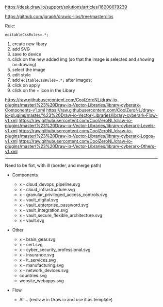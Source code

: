 https://desk.draw.io/support/solutions/articles/16000079239

https://github.com/jgraph/drawio-libs/tree/master/libs


Rule:
```
editableCssRules=.*;
```

1. create new libary
2. add SVG
3. save to device
4. click on the new added img (so that the image is selected and showing on drawing)
5. select the image
6. edit style
7. add `editableCssRules=.*;` after images;
8. click on apply
9. click on the + icon in the Libary


https://raw.githubusercontent.com/CoolZeroNL/draw-io-plugins/master/%23%20Draw-io-Vector-Libraries/library-cyberark-Components-v1.xml
https://raw.githubusercontent.com/CoolZeroNL/draw-io-plugins/master/%23%20Draw-io-Vector-Libraries/library-cyberark-Flow-v1.xml
https://raw.githubusercontent.com/CoolZeroNL/draw-io-plugins/master/%23%20Draw-io-Vector-Libraries/library-cyberark-Levels-v1.xml
https://raw.githubusercontent.com/CoolZeroNL/draw-io-plugins/master/%23%20Draw-io-Vector-Libraries/library-cyberark-Logos-v1.xml
https://raw.githubusercontent.com/CoolZeroNL/draw-io-plugins/master/%23%20Draw-io-Vector-Libraries/library-cyberark-Others-v1.xml


------------------
Need to be fixt, with ill (border, and merge path)

- Components
    - x - cloud_devops_pipeline.svg
    - x - cloud_infrastructure.svg
    - x - granular_privileged_access_controls.svg
    - x - vault_digital.svg
    - x - vault_enterprise_password.svg
    - x - vault_integration.svg
    - x - vault_secure_flexible_architecture.svg
    - x - vault.svg

- Other
    - x - brain_gear.svg
    - x - cert.svg
    - x - cyber_security_professional.svg
    - x - insurance.svg
    - x - it_services.svg
    - x - manufacturing.svg
    - x - network_devices.svg
    - countries.svg
    - website_webapps.svg

- Flow
    - All... (redraw in Draw.io and use it as template)
